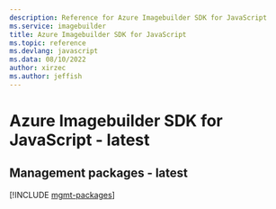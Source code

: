 ```yaml
---
description: Reference for Azure Imagebuilder SDK for JavaScript
ms.service: imagebuilder
title: Azure Imagebuilder SDK for JavaScript
ms.topic: reference
ms.devlang: javascript
ms.data: 08/10/2022
author: xirzec
ms.author: jeffish
---
```

# Azure Imagebuilder SDK for JavaScript - latest

## Management packages - latest
[!INCLUDE [mgmt-packages](imagebuilder-mgmt-index.md)]